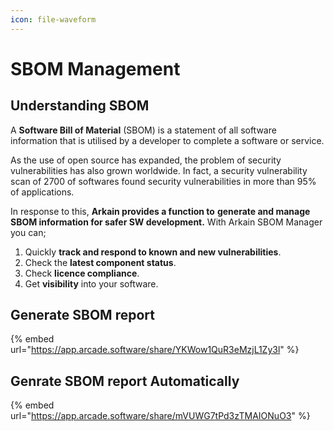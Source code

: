 ```yaml
---
icon: file-waveform
---
```


# SBOM Management

## Understanding SBOM

&#x20;A **Software Bill of Material** (SBOM) is a statement of all software information that is utilised by a developer to complete a software or service.&#x20;

As the use of open source has expanded, the problem of security vulnerabilities has also grown worldwide. In fact, a security vulnerability scan of 2700 of softwares found security vulnerabilities in more than 95% of applications.&#x20;

In response to this, **Arkain provides a function to** **generate and manage SBOM information for safer SW development.** With Arkain SBOM Manager you can;

1. Quickly **track and respond to known and new vulnerabilities**.&#x20;
2. Check the **latest component status**.&#x20;
3. Check **licence compliance**.&#x20;
4. Get **visibility** into your software.



## Generate SBOM report

{% embed url="https://app.arcade.software/share/YKWow1QuR3eMzjL1Zy3l" %}

## Genrate SBOM report Automatically

{% embed url="https://app.arcade.software/share/mVUWG7tPd3zTMAIONuO3" %}

